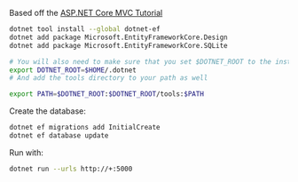 

Based off the [ASP.NET Core MVC Tutorial](https://docs.microsoft.com/en-us/aspnet/core/tutorials/first-mvc-app&tabs=visual-studio-code)

```bash
dotnet tool install --global dotnet-ef
dotnet add package Microsoft.EntityFrameworkCore.Design
dotnet add package Microsoft.EntityFrameworkCore.SQLite

# You will also need to make sure that you set $DOTNET_ROOT to the installation location of .NET
export DOTNET_ROOT=$HOME/.dotnet
# And add the tools directory to your path as well

export PATH=$DOTNET_ROOT:$DOTNET_ROOT/tools:$PATH
```

Create the database:
```bash
dotnet ef migrations add InitialCreate
dotnet ef database update
```

Run with:
```bash
dotnet run --urls http://+:5000
```